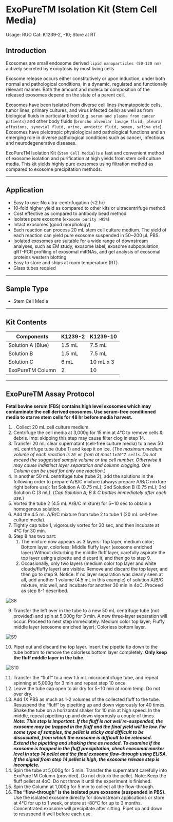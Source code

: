 # ExoPureTM Isolation Kit (Stem Cell Media)

Usage: RUO
Cat: K1239-2, -10; Store at RT

## Introduction

Exosomes are small endosome derived `lipid nanoparticles (50-120 nm)` actively secreted by exocytosis by most living cells

Exosome release occurs either constitutively or upon induction, under both normal and pathological conditions, in a dynamic, regulated and functionally relevant manner. Both the amount and molecular composition of the released exosomes depend on the state of a parent cell.

Exosomes have been isolated from diverse cell lines (hematopoietic cells, tumor lines, primary cultures, and virus infected cells) as well as from biological fluids in particular blood (e.g. `serum and plasma from cancer patients`) and other body fluids (`broncho alveolar lavage fluid, pleural effusions, synovial fluid, urine, amniotic fluid, semen, saliva etc`). Exosomes have pleiotropic physiological and pathological functions and an emerging role in diverse pathological conditions such as cancer, infectious and neurodegenerative diseases.

ExoPureTM Isolation Kit (`Stem Cell Media`) is a fast and convenient method of exosome isolation and purification at high yields from stem cell culture media. This kit yields highly pure exosomes using filtration method as compared to exosome precipitation methods.

---

## Application

- Easy to use: No ultra-centrifugation (<2 hr)
- 10-fold higher yield as compared to other kits or ultracentrifuge method
- Cost effective as compared to antibody bead method
- Isolates pure exosome (`exosome purity >95%`)
- Intact exosomes (good morphology)
- Each reaction can process 20 mL stem cell culture medium. The yield of each reaction can yield pure exosome suspended in 50~200 µL PBS.
- Isolated exosomes are suitable for a wide range of downstream analyses, such as EM study, exosome label, exosome subpopulation, qRT-PCR profiling of exosomal miRNAs, and gel analysis of exosomal proteins western blotting
- Easy to store and ships at room temperature (RT).
- Glass tubes requied

---

## Sample Type

- Stem Cell Media

---

## Kit Contents

|Components|K1239-2|K1239-10|
|-|-|-|
|Solution A (Blue)|1.5 mL|7.5 mL|
|Solution B|1.5 mL|7.5 mL|
|Solution C|6 mL|10 mL x 3|
|ExoPureTM Column|2|10|

---

## ExoPureTM Assay Protocol

**Fetal bovine serum (FBS) contains high level exosomes which may contaminate the cell derived exosomes. Use serum-free conditioned media to starve stem cells for 48 hr before media harvest.**

1. . Collect 20 mL cell culture medium.
2. Centrifuge the cell media at 3,000g for 15 min at 4°C to remove cells & debris. Imp: skipping this step may cause filter clog in step 14.
3. Transfer 20 mL clear supernatant (cell-free culture media) to a new 50 mL centrifuge tube (tube 1) and keep it on ice. (_The maximum medium volume of each reaction is `20 mL` from at most `1x10^7 cells`. Do not exceed the suggested sample volume or the cell number. Otherwise it may cause indistinct layer separation and column clogging. One Column can be used for only one reaction._) 
4.  In another 50 mL centrifuge tube (tube 2), add the solutions in the following order to prepare A/B/C mixture (always prepare A/B/C mixture right before use): 1st Solution A (0.75 mL); 2nd Solution B (0.75 mL); 3rd Solution C (3 mL). (_Cap Solution A, B & C bottles immediately after each use._)
5.  Vortex the tube 2 (4.5 mL A/B/C mixture) for 5~10 sec to obtain a homogenous solution.
6.  Add the 4.5 mL A/B/C mixture from tube 2 to tube 1 (20 mL cell-free culture media).
7.  Tightly cap tube 1, vigorously vortex for 30 sec, and then incubate at 4°C for 30 min.
8.  Step 8 has two part:
	1.  The mixture now appears as 3 layers: Top layer, medium color; Bottom layer, colorless; Middle fluffy layer (exosome enriched layer).Without disturbing the middle fluff layer, carefully aspirate the top layer using a pipette and discard it, and then go to step 9.
	2.  Occasionally, only two layers (medium color top layer and white cloudy/fluffy layer) are visible. Remove and discard the top layer, and then go to step 9. Notice: If no layer separation was clearly seen at all, add another 1 volume (4.5 mL in this example) of solution A/B/C mixture, mix well, and incubate for another 30 min in 4oC. Proceed as step 8-1 described.

![S8](https://i.imgur.com/3ul7WRr.png)

9. Transfer the left over in the tube to a new 50 mL centrifuge tube (not provided) and spin at 5,000g for 3 min. A new three-layer separation will occur. Proceed to next step immediately. Medium color top layer; Fluffy middle layer (exosome enriched layer); Colorless bottom layer. 

![S9](https://i.imgur.com/FTNwHQX.png)

10. Pipet out and discard the top layer. Insert the pipette tip down to the tube bottom to remove the colorless bottom layer completely. **Only keep the fluff middle layer in the tube.**

![S10](https://i.imgur.com/2D0nJ7f.png)

11. Transfer the “fluff” to a new 1.5 mL microcentrifuge tube, and repeat spinning at 5,000g for 3 min and repeat step 10 once.
12.  Leave the tube cap open to air dry for 5~10 min at room temp. Do not over dry. 
13.  Add 1X PBS as much as 1-2 volumes of the collected fluff to the tube. Resuspend the “fluff” by pipetting up and down vigorously for 40 times. Shake the tube on a horizontal shaker for 10 min at high speed. In the middle, repeat pipetting up and down vigorously a couple of times. _**Note: This step is important. If the fluff is not well re-suspended, the exosome may be trapped in the fluff and the final yield will be low. For some type of samples, the pellet is sticky and difficult to be dissociated, from which the exosome is difficult to be released. Extend the pipetting and shaking time as needed. To examine if the exosome is trapped in the fluff precipitation, check exosomal marker level in step 14 pellet and the final exosome flow-through using ELISA. If the signal from step 14 pellet is high, the exosome release step is incomplete.**_
14.  Spin the tube at 5,000g for 5 min. Transfer the supernatant carefully into ExoPureTM Column (provided). Do not disturb the pellet. Note: Keep the fluff pellet at 4oC. Do not throw it until the experiment is finished.
15.  Spin the Column at 1,000g for 5 min to collect all the flow-through.
16.  **The “flow-through” is the isolated pure exosome (suspended in PBS)**. Use the isolated exosome directly for downstream applications or store at 4°C for up to 1 week, or store at -80°C for up to 3 months. Concentrated exosome will precipitate after sitting. Pipet up and down to resuspend it well before each use.
